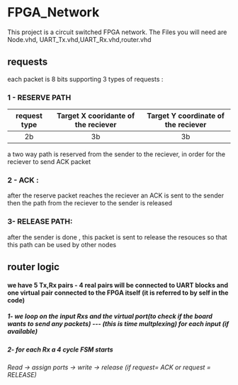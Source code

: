 # FPGA_Network
This project is a circuit switched FPGA network.
The Files you will need are Node.vhd, UART_Tx.vhd,UART_Rx.vhd,router.vhd
## requests
each packet is 8 bits supporting 3 types of requests :
### 1 - RESERVE PATH
| request type | Target X cooridante of the reciever | Target Y coordinate of the reciever |
| :---:   | :---: | :---: |
| 2b | 3b | 3b |


a two way path is reserved from the sender to the reciever, in order for the reciever to send ACK packet
### 2 - ACK :
after the reserve packet reaches the reciever an ACK is sent to the sender then the path from the reciever to the sender is released
### 3- RELEASE PATH:
after the sender is done , this packet is sent to release the resouces so that this path can be used by other nodes
## router logic
#### we have 5 Tx,Rx pairs - 4 real pairs will be connected to UART blocks and one virtual pair connected to the FPGA itself (it is referred to by self in the code)
##### 1- we loop on the input Rxs and the virtual port(to check if the board wants to send any packets) --- (this is time multplexing) for each input (if available)
##### 2- for each Rx a 4 cycle FSM starts
###### Read -> assign ports -> write -> release (if request= ACK or request = RELEASE)


